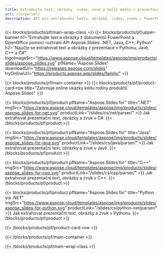 ```yaml
---
title: Extrahujte text, obrázky, video, zvuk a další média z prezentace
url: /cs/parser/
description: API pro extrahování textu, obrázků, videa, zvuku z PowerPointu a prezentací OpenOffice
---
```


{{< blocks/products/pf/main-wrap-class >}}
{{< blocks/products/pf/upper-banner h1="Extrahujte text a obrázky z dokumentů PowerPoint a OpenOffice pomocí rozhraní API Aspose.Slides: .NET, Java, C++, Python" h2="Naučte se extrahovat text a obrázky z prezentace v Pythonu, Javě, C++ a C#" logoImageSrc="https://www.aspose.cloud/templates/aspose/img/products/slides/aspose_slides.svg" pfName="Aspose.Slides" downloadUrl="https://releases.aspose.com/slides" tryOnlineUrl="https://products.aspose.app/slides/family/" >}}

{{< blocks/products/pf/main-container >}}
{{< blocks/products/pf/product-card-row title="Zahrnuje online ukázky kódu rodiny produktů Aspose.Slides" >}}

{{< blocks/products/pf/product pfName="Aspose.Slides for" title=".NET" imgSrc="https://www.aspose.cloud/templates/aspose/img/products/slides/aspose_slides-for-net.svg" productLink="/slides/cs/net/parser/" >}}
Jak extrahovat prezentační text, obrázky a zvuk v C#.
{{< /blocks/products/pf/product >}}

{{< blocks/products/pf/product pfName="Aspose.Slides for" title="Java" imgSrc="https://www.aspose.cloud/templates/aspose/img/products/slides/aspose_slides-for-java.svg" productLink="/slides/cs/java/parser/" >}}
Jak extrahovat prezentační text, obrázky a zvuk v Javě.
{{< /blocks/products/pf/product >}}

{{< blocks/products/pf/product pfName="Aspose.Slides for" title="C++" imgSrc="https://www.aspose.cloud/templates/aspose/img/products/slides/aspose_slides-for-cpp.svg" productLink="/slides/cs/cpp/parser/" >}}
Jak extrahovat prezentační text, obrázky a zvuk v C++.
{{< /blocks/products/pf/product >}}

{{< blocks/products/pf/product pfName="Aspose.Slides for" title="Python via .NET" imgSrc="https://www.aspose.cloud/templates/aspose/img/products/slides/aspose_slides-for-python.svg" productLink="/slides/cs/python-net/parser/" >}}
Jak extrahovat prezentační text, obrázky a zvuk v Pythonu.
{{< /blocks/products/pf/product >}}

{{< /blocks/products/pf/product-card-row >}}

{{< /blocks/products/pf/main-container >}}

{{< /blocks/products/pf/main-wrap-class >}}
